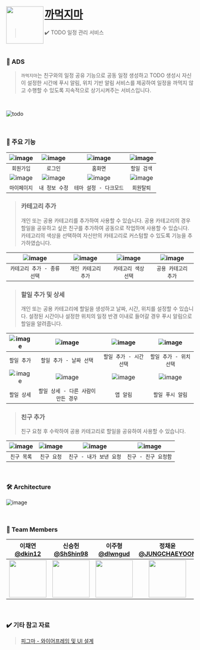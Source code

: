 # [까먹지마](https://play.google.com/store/apps/details?id=com.test.dontforget) <img src="https://github.com/APPSCHOOL2-Android/FinalProject-Dont-Forget/assets/86800087/fed47075-cd2f-4d5a-bb12-4ad295310d8a" align=left width=100>

> ✔️ TODO 일정 관리 서비스 

<br>

### 💭 ADS
> `까먹지마`는 친구와의 일정 공유 기능으로 공동 일정 생성하고 TODO 생성시 자신이 설정한 시간에 푸시 알림, 위치 기반 알림 서비스를 제공하여 일정을 까먹지 않고 수행할 수 있도록 지속적으로 상기시켜주는 서비스입니다.

<br>

![todo](https://github.com/APPSCHOOL2-Android/FinalProject-Dont-Forget/assets/86800087/794d6bf4-eceb-4970-9e0a-dcadafcb132f)

<br>

### 📍 주요 기능

|![image](https://github.com/APPSCHOOL2-Android/FinalProject-Dont-Forget/assets/86800087/21f9844c-96ec-4e55-a5dd-b0cabdc11358)|![image](https://github.com/APPSCHOOL2-Android/FinalProject-Dont-Forget/assets/86800087/ad01173c-ec29-4712-a408-d0dd7f5ba933)|![image](https://github.com/APPSCHOOL2-Android/FinalProject-Dont-Forget/assets/86800087/c5773bfd-710c-43b7-a0fb-b2a3f9f1fbdf)|![image](https://github.com/APPSCHOOL2-Android/FinalProject-Dont-Forget/assets/86800087/836aadfb-0f4f-458b-85ef-9d2d3b97651a)|
|:--:|:--:|:--:|:--:|
|`회원가입`|`로그인`|`홈화면`|`할일 검색`|
|![image](https://github.com/APPSCHOOL2-Android/FinalProject-Dont-Forget/assets/86800087/8e51fcef-a5b3-46f7-8ff6-8fd609cd8db6)|![image](https://github.com/APPSCHOOL2-Android/FinalProject-Dont-Forget/assets/86800087/ae353cd5-2439-4e80-ac09-121c9dab32c8)|![image](https://github.com/APPSCHOOL2-Android/FinalProject-Dont-Forget/assets/86800087/debcb44f-8208-40e2-b1b8-72fba4bba5db)|![image](https://github.com/APPSCHOOL2-Android/FinalProject-Dont-Forget/assets/86800087/30a4d349-3e47-403a-b590-f7dd89abd924)
|`마이페이지`|`내 정보 수정`|`테마 설정 - 다크모드`|`회원탈퇴`|

> ### 카테고리 추가
> 개인 또는 공용 카테고리를 추가하여 사용할 수 있습니다. 공용 카테고리의 경우 할일을 공유하고 싶은 친구를 추가하여 공동으로 작업하며 사용할 수 있습니다. <br/>
> 카테고리의 색상을 선택하여 자신만의 카테고리로 커스텀할 수 있도록 기능을 추가하였습니다.

|![image](https://github.com/APPSCHOOL2-Android/FinalProject-Dont-Forget/assets/86800087/7edcbe86-f9bc-49cb-8d54-451af95912ea)|![image](https://github.com/APPSCHOOL2-Android/FinalProject-Dont-Forget/assets/86800087/cf934795-c73e-453f-a80a-50dc4043e47e)|![image](https://github.com/APPSCHOOL2-Android/FinalProject-Dont-Forget/assets/86800087/4ed6a971-78a8-43ba-8c64-7a70da107ad3)|![image](https://github.com/APPSCHOOL2-Android/FinalProject-Dont-Forget/assets/86800087/d6a0d925-dfc4-4fad-b034-18d00462da9f)|
|:--:|:--:|:--:|:--:|
|`카테고리 추가 - 종류 선택`|`개인 카테고리 추가`|`카테고리 색상 선택`|`공용 카테고리 추가`|

> ### 할일 추가 및 상세
> 개인 또는 공용 카테고리에 할일을 생성하고 날짜, 시간, 위치를 설정할 수 있습니다.
> 설정된 시간이나 설정한 위치의 일정 반경 이내로 들어갈 경우 푸시 알림으로 할일을 알려줍니다.

|![image](https://github.com/APPSCHOOL2-Android/FinalProject-Dont-Forget/assets/86800087/d7c34063-5ec9-4957-977b-87dc522e38b3)|![image](https://github.com/APPSCHOOL2-Android/FinalProject-Dont-Forget/assets/86800087/22b860c4-a1dd-4e56-989a-31bbd7396f0a)|![image](https://github.com/APPSCHOOL2-Android/FinalProject-Dont-Forget/assets/86800087/200a6eb1-8229-4334-b2b1-88e1fd19e5c4)|![image](https://github.com/APPSCHOOL2-Android/FinalProject-Dont-Forget/assets/86800087/2d3273e2-d444-49b4-a20b-b5d2a3f3f5af)|
|:--:|:--:|:--:|:--:|
|`할일 추가`|`할일 추가 - 날짜 선택`|`할일 추가 - 시간 선택`|`할일 추가 - 위치 선택`|
|![image](https://github.com/APPSCHOOL2-Android/FinalProject-Dont-Forget/assets/86800087/7409ce2e-bc16-4d8e-a635-3102d4ccaedf)|![image](https://github.com/APPSCHOOL2-Android/FinalProject-Dont-Forget/assets/86800087/b107336c-b2f3-476e-b4a7-d937c615c1dc)|![image](https://github.com/APPSCHOOL2-Android/FinalProject-Dont-Forget/assets/86800087/34778793-9510-4a82-a067-e817161b6a66)|![image](https://github.com/APPSCHOOL2-Android/FinalProject-Dont-Forget/assets/86800087/1f3fdd50-bd1f-4dd1-bbbf-eee9513db16f)|
|`할일 상세`|`할일 상세 - 다른 사람이 만든 경우`|`앱 알림`|`할일 푸시 알림`|

> ### 친구 추가
> 친구 요청 후 수락하여 공용 카테고리로 할일을 공유하여 사용할 수 있습니다.

|![image](https://github.com/APPSCHOOL2-Android/FinalProject-Dont-Forget/assets/86800087/8480e984-68d6-4e36-b7b0-210b767d88c1)|![image](https://github.com/APPSCHOOL2-Android/FinalProject-Dont-Forget/assets/86800087/b0bc44ca-d4f9-452a-a09a-5b2eed598606)|![image](https://github.com/APPSCHOOL2-Android/FinalProject-Dont-Forget/assets/86800087/f985db05-dbde-44f4-815a-ee239bb24dbd)|![image](https://github.com/APPSCHOOL2-Android/FinalProject-Dont-Forget/assets/86800087/6e69bd80-06f1-47a5-a186-d22ec2b45c5c)|
|:--:|:--:|:--:|:--:|
|`친구 목록`|`친구 요청`|`친구 - 내가 보낸 요청`|`친구 - 친구 요청함`|



<br>

### 🛠️ Architecture

![image](https://github.com/APPSCHOOL2-Android/FinalProject-Dont-Forget/assets/86800087/d29ed4ba-ef4a-4b3d-b28a-7aaca4f377c3)


<br>

### 🙌 Team Members 
<div align="center">
  
| 이채연 <br/> [@dkin12](https://github.com/dkin12) | 신승헌 <br/> [@ShShin98](https://github.com/ShShin98) | 이주형 <br/> [@dlwngud](https://github.com/dlwngud) | 정채윤 <br/> [@JUNGCHAEYOON](https://github.com/JUNGCHAEYOON) | 피유진 <br/> [@PIYUJIN](https://github.com/PIYUJIN) |
|:--:|:--:|:--:|:--:|:--:|
| <img src="https://avatars.githubusercontent.com/dkin12"  width=100> | <img src="https://avatars.githubusercontent.com/ShShin98"  width=100> | <img src="https://avatars.githubusercontent.com/dlwngud"  width=100> | <img src="https://avatars.githubusercontent.com/JUNGCHAEYOON"  width=100> | <img src="https://avatars.githubusercontent.com/PIYUJIN"  width=100> |

</div>

<br>

### ✔️ 기타 참고 자료
> [피그마 - 와이어프레임 및 UI 설계](https://www.figma.com/file/BDPXUXAmbWUU6STzcf2Sgn/%EA%B9%8C%EB%A8%B9%EC%A7%80%EB%A7%88-%EC%99%80%EC%9D%B4%EC%96%B4%ED%94%84%EB%A0%88%EC%9E%84?type=design&node-id=1%3A207&mode=design&t=LCaT3W8qxmLGm8A6-1)

